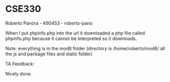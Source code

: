 # CSE330
Roberto Panora - 490453 - roberto-pano

When I put phpinfo.php into the url it downloaded a php file called phpinfo.php because it cannot be interpreted so it downloads.


Note: everything is in the mod6 folder (directory is /home/roberto/mod6/ all the js and package files and static folder)

TA Feedback: 

Nicely done.
